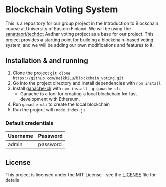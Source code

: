 # Blockchain Voting System

This is a repository for our group project in the Introduction to Blockchain course at University of Eastern Finland. We will be using the [sanattaori/techdot](https://github.com/sanattaori/techdot) Aadhar voting project as a base for our project. This project provides a starting point for building a blockchain-based voting system, and we will be adding our own modifications and features to it.

## Installation & and running

1. Clone the project
`git clone https://github.com/HeikkiLu/blockchain_voting.git`
2. Go into the project directory and install dependencies with `npm install`
3. Install [ganache-cli](https://github.com/trufflesuite/ganache) with `npm install -g ganache-cli`
    - Ganache is a tool for creating a local blockchain for fast development with Ethereum.
4. Run `ganache-cli` to create the local blockchain
5. Run the project with `node index.js`

### Default credentials
| Username | Password |
|----------|----------|
| admin    | password    |


## License

This project is licensed under the MIT License - see the [LICENSE](LICENSE) file for details
